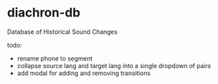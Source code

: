 # diachron-db
Database of Historical Sound Changes

todo:
+ rename phone to segment
+ collapse source lang and target lang into a single dropdown of pairs
+ add modal for adding and removing transitions
